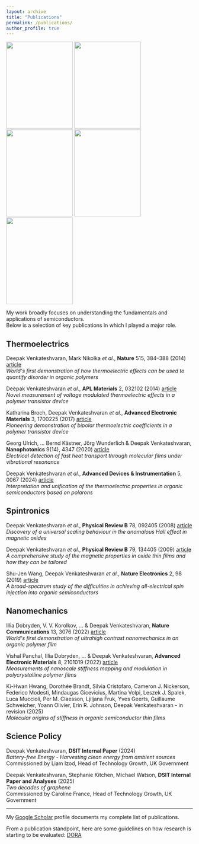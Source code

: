 ```yaml
---
layout: archive
title: "Publications"
permalink: /publications/
author_profile: true
---
```


<img src="https://deepak-venkateshvaran.github.io/portfolio/images/nature-screenshot.png" width="180" height="234"> <img src="https://deepak-venkateshvaran.github.io/portfolio/images/nature-electronics-cover.png" width="180" height="234"> <img src="https://deepak-venkateshvaran.github.io/portfolio/images/Cover_Image_ADI_Nov_2024.jpg" width="180" height="234"> <img src="https://deepak-venkateshvaran.github.io/portfolio/images/AEM-cover.jpeg" width="180" height="234"> <img src="https://deepak-venkateshvaran.github.io/portfolio/images/nature-communications-screenshot.png" width="180" height="234">  


My work broadly focuses on understanding the fundamentals and applications of semiconductors.  
Below is a selection of key publications in which I played a major role.  


## Thermoelectrics

Deepak Venkateshvaran, Mark Nikolka *et al.*, **Nature** 515, 384–388 (2014) [article](https://www.nature.com/articles/nature13854)  
*World's first demonstration of how thermoelectric effects can be used to quantify disorder in organic polymers*  

Deepak Venkateshvaran *et al.*, **APL Materials** 2, 032102 (2014) [article](https://pubs.aip.org/aip/apm/article/2/3/032102/120208/Field-effect-modulated-Seebeck-coefficient)  
*Novel measurement of voltage modulated thermoelectric effects in a polymer transistor device*  

Katharina Broch, Deepak Venkateshvaran *et al.*, **Advanced Electronic Materials** 3, 1700225 (2017) [article](https://advanced.onlinelibrary.wiley.com/doi/full/10.1002/aelm.201700225)  
*Pioneering demonstration of bipolar thermoelectric coefficients in a polymer transistor device*  

Georg Ulrich, ... Bernd Kästner, Jörg Wunderlich & Deepak Venkateshvaran, **Nanophotonics** 9(14), 4347 (2020) [article](https://www.degruyterbrill.com/document/doi/10.1515/nanoph-2020-0316/html?lang=en)  
*Electrical detection of fast heat transport through molecular films under vibrational resonance*  

Deepak Venkateshvaran *et al.*, **Advanced Devices & Instrumentation** 5, 0067 (2024) [article](https://spj.science.org/doi/10.34133/adi.0067)  
*Interpretation and unification of the thermoelectric properties in organic semiconductors based on polarons* 
 

## Spintronics  

Deepak Venkateshvaran *et al.*, **Physical Review B** 78, 092405 (2008) [article](https://journals.aps.org/prb/abstract/10.1103/PhysRevB.78.092405)  
*Discovery of a universal scaling behaviour in the anomalous Hall effect in magnetic oxides*  

Deepak Venkateshvaran *et al.*, **Physical Review B** 79, 134405 (2009) [article](https://journals.aps.org/prb/abstract/10.1103/PhysRevB.79.134405)  
*A comprehensive study of the magnetic properties in oxide thin films and how they can be tailored*  

Shu-Jen Wang, Deepak Venkateshvaran *et al.*, **Nature Electronics** 2, 98 (2019) [article](https://www.nature.com/articles/s41928-019-0222-5)  
*A broad-spectrum study of the difficulties in achieving all-electrical spin injection into organic semiconductors*  


## Nanomechanics

Illia Dobryden, V. V. Korolkov, ... & Deepak Venkateshvaran, **Nature Communications** 13, 3076 (2022) [article](https://www.nature.com/articles/s41467-022-30801-x)  
*World's first demonstration of ultrahigh contrast nanomechanics in an organic polymer film*  

Vishal Panchal, Illia Dobryden, ... & Deepak Venkateshvaran, **Advanced Electronic Materials** 8, 2101019 (2022) [article](https://advanced.onlinelibrary.wiley.com/doi/full/10.1002/aelm.202101019)  
*Measurements of nanoscale stiffness mapping and modulation in polycrystalline polymer films*  

Ki-Hwan Hwang, Dorothée Brandt, Silvia Cristofaro, Cameron J. Nickerson, Federico Modesti, Mindaugas Gicevicius, Martina Volpi, Leszek J. Spalek, Luca Muccioli, Per M. Claesson, Ljiljana Fruk, Yves Geerts, Guillaume Schweicher, Yoann Olivier, Erin R. Johnson, Deepak Venkateshvaran  - in revision (2025)  
*Molecular origins of stiffness in organic semiconductor thin films*  


## Science Policy

Deepak Venkateshvaran, **DSIT Internal Paper** (2024)   
*Battery-free Energy - Harvesting clean energy from ambient sources*  
Commissioned by Liam Izod, Head of Technology Growth, UK Government  

Deepak Venkateshvaran, Stephanie Kitchen, Michael Watson, **DSIT Internal Paper and Analyses** (2025)  
*Two decades of graphene*  
Commissioned by Caroline France, Head of Technology Growth, UK Government  
 

---
My [Google Scholar](https://scholar.google.co.uk/citations?user=otuUyXIAAAAJ&hl=en) profile documents my complete list of publications.  

From a publication standpoint, here are some guidelines on how research is starting to be evaluated: [DORA](https://sfdora.org/read/)
